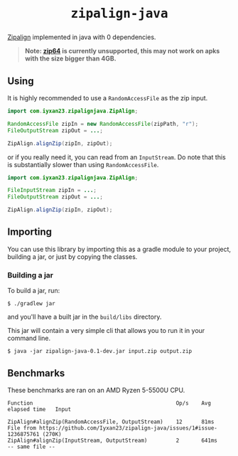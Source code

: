 <h1 align=center><pre>zipalign-java</pre></h1>

[Zipalign](https://developer.android.com/studio/command-line/zipalign) implemented in java with 0 dependencies.

> **Note: [zip64](https://en.wikipedia.org/wiki/ZIP_(file_format)#ZIP64) is currently unsupported, this may not work on apks with the size bigger than 4GB.**

## Using

It is highly recommended to use a `RandomAccessFile` as the zip input.
```java
import com.iyxan23.zipalignjava.ZipAlign;

RandomAccessFile zipIn = new RandomAccessFile(zipPath, "r");
FileOutputStream zipOut = ...;

ZipAlign.alignZip(zipIn, zipOut);
```

or if you really need it, you can read from an `InputStream`. Do note that this is substantially slower than using `RandomAccessFile`.
```java
import com.iyxan23.zipalignjava.ZipAlign;

FileInputStream zipIn = ...;
FileOutputStream zipOut = ...;

ZipAlign.alignZip(zipIn, zipOut);
```

## Importing

You can use this library by importing this as a gradle module to your project, building a jar, or just by copying the classes.

### Building a jar

To build a jar, run:
```console
$ ./gradlew jar
```
and you'll have a built jar in the `build/libs` directory.

This jar will contain a very simple cli that allows you to run it in your command line.
```
$ java -jar zipalign-java-0.1-dev.jar input.zip output.zip
```

## Benchmarks

These benchmarks are ran on an AMD Ryzen 5-5500U CPU.

```
Function                                             Op/s    Avg elapsed time   Input

ZipAlign#alignZip(RandomAccessFile, OutputStream)    12      81ms               File from https://github.com/Iyxan23/zipalign-java/issues/1#issue-1236875761 (270K)
ZipAlign#alignZip(InputStream, OutputStream)         2       641ms              -- same file --
```

[zipalign_code]: https://cs.android.com/android/platform/superproject/+/master:build/make/tools/zipalign/ZipAlign.cpp;l=45
